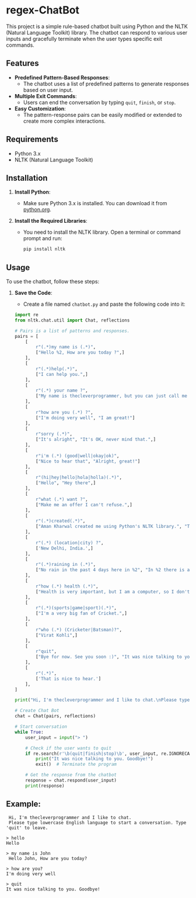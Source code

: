 # regex-ChatBot

This project is a simple rule-based chatbot built using Python and the NLTK (Natural Language Toolkit) library. The chatbot can respond to various user inputs and gracefully terminate when the user types specific exit commands.

## Features

- **Predefined Pattern-Based Responses**:
  - The chatbot uses a list of predefined patterns to generate responses based on user input.
- **Multiple Exit Commands**:
  - Users can end the conversation by typing `quit`, `finish`, or `stop`.
- **Easy Customization**:
  - The pattern-response pairs can be easily modified or extended to create more complex interactions.

## Requirements

- Python 3.x
- NLTK (Natural Language Toolkit)

## Installation

1. **Install Python**:
   - Make sure Python 3.x is installed. You can download it from [python.org](https://www.python.org/downloads/).

2. **Install the Required Libraries**:
   - You need to install the NLTK library. Open a terminal or command prompt and run:
     ```bash
     pip install nltk
     ```

## Usage

To use the chatbot, follow these steps:

1. **Save the Code**:
   - Create a file named `chatbot.py` and paste the following code into it:

   ```python
   import re
   from nltk.chat.util import Chat, reflections

   # Pairs is a list of patterns and responses.
   pairs = [
       [
           r"(.*)my name is (.*)",
           ["Hello %2, How are you today ?",]
       ],
       [
           r"(.*)help(.*)",
           ["I can help you.",]
       ],
       [
           r"(.*) your name ?",
           ["My name is thecleverprogrammer, but you can just call me robot and I'm a chatbot.",]
       ],
       [
           r"how are you (.*) ?",
           ["I'm doing very well", "I am great!"]
       ],
       [
           r"sorry (.*)",
           ["It's alright", "It's OK, never mind that.",]
       ],
       [
           r"i'm (.*) (good|well|okay|ok)",
           ["Nice to hear that", "Alright, great!"]
       ],
       [
           r"(hi|hey|hello|hola|holla)(.*)",
           ["Hello", "Hey there",]
       ],
       [
           r"what (.*) want ?",
           ["Make me an offer I can't refuse.",]
       ],
       [
           r"(.*)created(.*)",
           ["Aman Kharwal created me using Python's NLTK library.", "Top secret ;)",]
       ],
       [
           r"(.*) (location|city) ?",
           ['New Delhi, India.',]
       ],
       [
           r"(.*)raining in (.*)",
           ["No rain in the past 4 days here in %2", "In %2 there is a 50% chance of rain.",]
       ],
       [
           r"how (.*) health (.*)",
           ["Health is very important, but I am a computer, so I don't need to worry about my health.",]
       ],
       [
           r"(.*)(sports|game|sport)(.*)",
           ["I'm a very big fan of Cricket.",]
       ],
       [
           r"who (.*) (Cricketer|Batsman)?",
           ["Virat Kohli",]
       ],
       [
           r"quit",
           ["Bye for now. See you soon :)", "It was nice talking to you. See you soon :)"]
       ],
       [
           r"(.*)",
           ['That is nice to hear.']
       ],
   ]

   print("Hi, I'm thecleverprogrammer and I like to chat.\nPlease type lowercase English language to start a conversation. Type 'quit' to leave.")

   # Create Chat Bot
   chat = Chat(pairs, reflections)

   # Start conversation
   while True:
       user_input = input("> ")

       # Check if the user wants to quit
       if re.search(r'\b(quit|finish|stop)\b', user_input, re.IGNORECASE):
           print("It was nice talking to you. Goodbye!")
           exit()  # Terminate the program

       # Get the response from the chatbot
       response = chat.respond(user_input)
       print(response)
   
## Example:


```text
 Hi, I'm thecleverprogrammer and I like to chat.
 Please type lowercase English language to start a conversation. Type 'quit' to leave.

> hello
Hello

> my name is John
 Hello John, How are you today?

> how are you?
I'm doing very well

> quit
It was nice talking to you. Goodbye!

